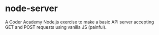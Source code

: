 # node-server

A Coder Academy Node.js exercise to make a basic API server accepting GET and POST requests using vanilla JS (painful).

